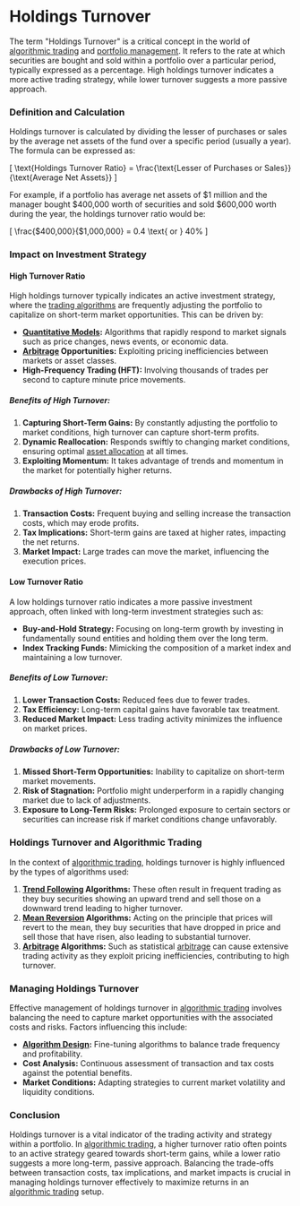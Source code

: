 # Holdings Turnover

The term "Holdings Turnover" is a critical concept in the world of [algorithmic trading](../a/algorithmic_trading.md) and [portfolio management](../p/portfolio_management.md). It refers to the rate at which securities are bought and sold within a portfolio over a particular period, typically expressed as a percentage. High holdings turnover indicates a more active trading strategy, while lower turnover suggests a more passive approach.

### Definition and Calculation

Holdings turnover is calculated by dividing the lesser of purchases or sales by the average net assets of the fund over a specific period (usually a year). The formula can be expressed as:

\[ \text{Holdings Turnover Ratio} = \frac{\text{Lesser of Purchases or Sales}}{\text{Average Net Assets}} \]

For example, if a portfolio has average net assets of $1 million and the manager bought $400,000 worth of securities and sold $600,000 worth during the year, the holdings turnover ratio would be:

\[ \frac{\$400,000}{\$1,000,000} = 0.4 \text{ or } 40\% \]

### Impact on Investment Strategy

#### High Turnover Ratio

High holdings turnover typically indicates an active investment strategy, where the [trading algorithms](../t/trading_algorithms.md) are frequently adjusting the portfolio to capitalize on short-term market opportunities. This can be driven by:

- **[Quantitative Models](../q/quantitative_models.md):** Algorithms that rapidly respond to market signals such as price changes, news events, or economic data.
- **[Arbitrage](../a/arbitrage.md) Opportunities:** Exploiting pricing inefficiencies between markets or asset classes.
- **High-Frequency Trading (HFT):** Involving thousands of trades per second to capture minute price movements.

##### Benefits of High Turnover:
1. **Capturing Short-Term Gains:** By constantly adjusting the portfolio to market conditions, high turnover can capture short-term profits.
2. **Dynamic Reallocation:** Responds swiftly to changing market conditions, ensuring optimal [asset allocation](../a/asset_allocation.md) at all times.
3. **Exploiting Momentum:** It takes advantage of trends and momentum in the market for potentially higher returns.

##### Drawbacks of High Turnover:
1. **Transaction Costs:** Frequent buying and selling increase the transaction costs, which may erode profits.
2. **Tax Implications:** Short-term gains are taxed at higher rates, impacting the net returns.
3. **Market Impact:** Large trades can move the market, influencing the execution prices.

#### Low Turnover Ratio

A low holdings turnover ratio indicates a more passive investment approach, often linked with long-term investment strategies such as:

- **Buy-and-Hold Strategy:** Focusing on long-term growth by investing in fundamentally sound entities and holding them over the long term.
- **Index Tracking Funds:** Mimicking the composition of a market index and maintaining a low turnover.

##### Benefits of Low Turnover:
1. **Lower Transaction Costs:** Reduced fees due to fewer trades.
2. **Tax Efficiency:** Long-term capital gains have favorable tax treatment.
3. **Reduced Market Impact:** Less trading activity minimizes the influence on market prices.

##### Drawbacks of Low Turnover:
1. **Missed Short-Term Opportunities:** Inability to capitalize on short-term market movements.
2. **Risk of Stagnation:** Portfolio might underperform in a rapidly changing market due to lack of adjustments.
3. **Exposure to Long-Term Risks:** Prolonged exposure to certain sectors or securities can increase risk if market conditions change unfavorably.

### Holdings Turnover and Algorithmic Trading

In the context of [algorithmic trading](../a/algorithmic_trading.md), holdings turnover is highly influenced by the types of algorithms used:

1. **[Trend Following](../t/trend_following.md) Algorithms:** These often result in frequent trading as they buy securities showing an upward trend and sell those on a downward trend leading to higher turnover.
2. **[Mean Reversion](../m/mean_reversion.md) Algorithms:** Acting on the principle that prices will revert to the mean, they buy securities that have dropped in price and sell those that have risen, also leading to substantial turnover.
3. **[Arbitrage](../a/arbitrage.md) Algorithms:** Such as statistical [arbitrage](../a/arbitrage.md) can cause extensive trading activity as they exploit pricing inefficiencies, contributing to high turnover.

### Managing Holdings Turnover

Effective management of holdings turnover in [algorithmic trading](../a/algorithmic_trading.md) involves balancing the need to capture market opportunities with the associated costs and risks. Factors influencing this include:

- **[Algorithm Design](../a/algorithm_design.md):** Fine-tuning algorithms to balance trade frequency and profitability.
- **Cost Analysis:** Continuous assessment of transaction and tax costs against the potential benefits.
- **Market Conditions:** Adapting strategies to current market volatility and liquidity conditions.

### Conclusion

Holdings turnover is a vital indicator of the trading activity and strategy within a portfolio. In [algorithmic trading](../a/algorithmic_trading.md), a higher turnover ratio often points to an active strategy geared towards short-term gains, while a lower ratio suggests a more long-term, passive approach. Balancing the trade-offs between transaction costs, tax implications, and market impacts is crucial in managing holdings turnover effectively to maximize returns in an [algorithmic trading](../a/algorithmic_trading.md) setup.
